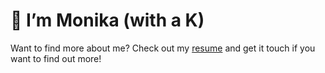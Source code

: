 # 👋 I’m Monika (with a K) 

Want to find more about me? Check out my [resume](https://www.linkedin.com/in/monikawiest/) and get it touch if you want to find out more!

<!---
monika-with-a-k/monika-with-a-k is a ✨ special ✨ repository because its `README.md` (this file) appears on your GitHub profile.
You can click the Preview link to take a look at your changes.
--->
